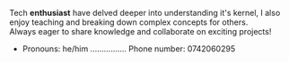 
   Tech **enthusiast** have delved deeper into understanding it's kernel, 
   I also enjoy teaching and breaking down complex concepts for others.   
   Always eager to share knowledge and collaborate on exciting projects!
   
   - Pronouns: he/him
   ................
   Phone number: 0742060295
     

<!---
Kimtai04-cloud/Kimtai04-cloud is a ✨ special ✨ repository because its `README.md` (this file) appears on your GitHub profile.
You can click the Preview link to take a look at your changes.
--->
